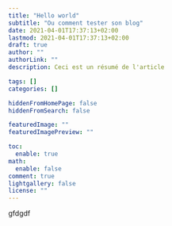 ```yaml
---
title: "Hello world"
subtitle: "Ou comment tester son blog"
date: 2021-04-01T17:37:13+02:00
lastmod: 2021-04-01T17:37:13+02:00
draft: true
author: ""
authorLink: ""
description: Ceci est un résumé de l'article

tags: []
categories: []

hiddenFromHomePage: false
hiddenFromSearch: false

featuredImage: ""
featuredImagePreview: ""

toc:
  enable: true
math:
  enable: false
comment: true
lightgallery: false
license: ""
---
```

gfdgdf
